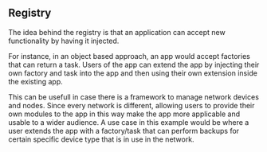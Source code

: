 ## Registry

The idea behind the registry is that an application can accept new functionality by having it injected.

For instance, in an object based approach, an app would accept factories that can return a task. Users of the app can extend the app by injecting their own factory and task into the app and then using their own extension inside the existing app.

This can be usefull in case there is a framework to manage network devices and nodes. Since every network is different, allowing users to provide their own modules to the app in this way make the app more applicable and usable to a wider audience. A use case in this example would be where a user extends the app with a factory/task that can perform backups for  certain specific device type that is in use in the network.